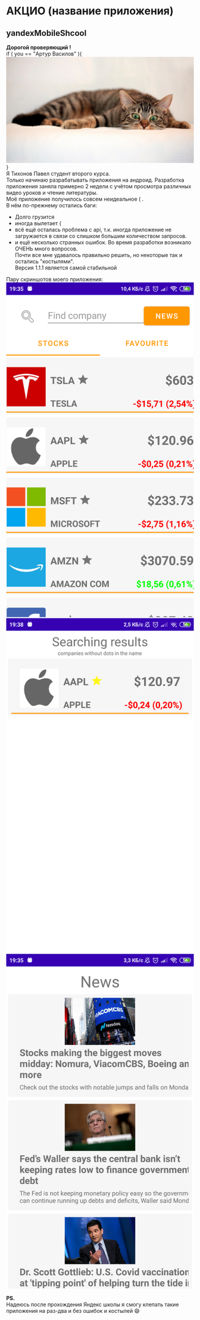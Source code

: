 АКЦИО (название приложения)
=====================
yandexMobileShcool
-----------------------------------

**Дорогой проверяющий !**  
 if ( you ==  "Артур Василов" ){
     ![fonstola.ru_364958_1920x1080.jpg](fonstola.ru_364958_1920x1080.jpg)
 }  
Я Тихонов Павел студент второго курса.  
Только начинаю разрабатывать приложения на андроид. 
Разработка приложения заняла примерно 2 недели с учётом просмотра различных видео уроков и чтение литературы.  
Моё приложение получилось совсем неидеальное ( .  
В нём по-прежнему остались баги:
 * Долго грузится
 * иногда вылетает (  
 * всё ещё осталась проблема с api, т.к. иногда приложение не загружается в связи со слишком большим количеством запросов.  
 * и ещё несколько странных ошибок.
Во время разработки возникало ОЧЕНЬ много вопросов.  
Почти все мне удавалось правильно решить, но некоторые так и остались "костылями".  
Версия 1.1.1 является самой стабильной


Пару скриншотов моего приложения:  
 ![Screenshot_2021-03-29-19-35-23-228_com.example.project_pavel.png](Screenshot_2021-03-29-19-35-23-228_com.example.project_pavel.png)  
 ![Screenshot_2021-03-29-19-38-29-936_com.example.project_pavel.png](Screenshot_2021-03-29-19-38-29-936_com.example.project_pavel.png)
 ![Screenshot_2021-03-29-19-35-18-237_com.example.project_pavel.png](Screenshot_2021-03-29-19-35-18-237_com.example.project_pavel.png)

  
**PS.**  
Надеюсь после прохождения Яндекс школы я смогу клепать такие приложения на раз-два и без ошибок и костылей 😄
 

